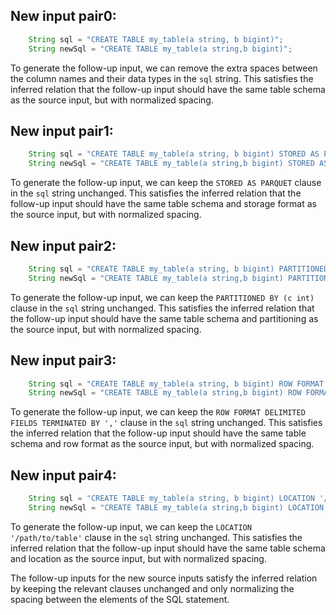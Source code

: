 ## New input pair0:
```java
    String sql = "CREATE TABLE my_table(a string, b bigint)";
    String newSql = "CREATE TABLE my_table(a string,b bigint)";
```
To generate the follow-up input, we can remove the extra spaces between the column names and their data types in the `sql` string. This satisfies the inferred relation that the follow-up input should have the same table schema as the source input, but with normalized spacing.

## New input pair1:
```java
    String sql = "CREATE TABLE my_table(a string, b bigint) STORED AS PARQUET";
    String newSql = "CREATE TABLE my_table(a string,b bigint) STORED AS PARQUET";
```
To generate the follow-up input, we can keep the `STORED AS PARQUET` clause in the `sql` string unchanged. This satisfies the inferred relation that the follow-up input should have the same table schema and storage format as the source input, but with normalized spacing.

## New input pair2:
```java
    String sql = "CREATE TABLE my_table(a string, b bigint) PARTITIONED BY (c int)";
    String newSql = "CREATE TABLE my_table(a string,b bigint) PARTITIONED BY (c int)";
```
To generate the follow-up input, we can keep the `PARTITIONED BY (c int)` clause in the `sql` string unchanged. This satisfies the inferred relation that the follow-up input should have the same table schema and partitioning as the source input, but with normalized spacing.

## New input pair3:
```java
    String sql = "CREATE TABLE my_table(a string, b bigint) ROW FORMAT DELIMITED FIELDS TERMINATED BY ','";
    String newSql = "CREATE TABLE my_table(a string,b bigint) ROW FORMAT DELIMITED FIELDS TERMINATED BY ','";
```
To generate the follow-up input, we can keep the `ROW FORMAT DELIMITED FIELDS TERMINATED BY ','` clause in the `sql` string unchanged. This satisfies the inferred relation that the follow-up input should have the same table schema and row format as the source input, but with normalized spacing.

## New input pair4:
```java
    String sql = "CREATE TABLE my_table(a string, b bigint) LOCATION '/path/to/table'";
    String newSql = "CREATE TABLE my_table(a string,b bigint) LOCATION '/path/to/table'";
```
To generate the follow-up input, we can keep the `LOCATION '/path/to/table'` clause in the `sql` string unchanged. This satisfies the inferred relation that the follow-up input should have the same table schema and location as the source input, but with normalized spacing.

The follow-up inputs for the new source inputs satisfy the inferred relation by keeping the relevant clauses unchanged and only normalizing the spacing between the elements of the SQL statement.
